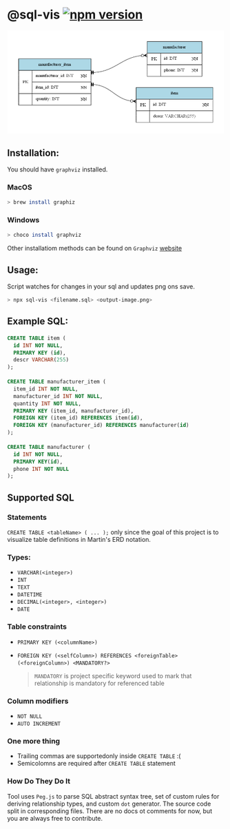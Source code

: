# @sql-vis [![npm version](https://badge.fury.io/js/sql-vis.svg)](https://badge.fury.io/js/sql-vis)

![Result](example.png)

## Installation:

You should have `graphviz` installed.

### MacOS

```bash
> brew install graphiz
```

### Windows

```bash
> choco install graphviz
```

Other installatiom methods can be found on `Graphviz` [website](https://graphviz.org/download/)

## Usage:

Script watches for changes in your sql and updates png ons save.

```bash
> npx sql-vis <filename.sql> <output-image.png>
```

## Example SQL:

```sql
CREATE TABLE item (
  id INT NOT NULL,
  PRIMARY KEY (id),
  descr VARCHAR(255)
);

CREATE TABLE manufacturer_item (
  item_id INT NOT NULL,
  manufacturer_id INT NOT NULL,
  quantity INT NOT NULL,
  PRIMARY KEY (item_id, manufacturer_id),
  FOREIGN KEY (item_id) REFERENCES item(id),
  FOREIGN KEY (manufacturer_id) REFERENCES manufacturer(id)
);

CREATE TABLE manufacturer (
  id INT NOT NULL,
  PRIMARY KEY(id),
  phone INT NOT NULL
);
```

## Supported SQL

### Statements

`CREATE TABLE <tableName> ( ... );` only since the goal of this project is to visualize table definitions in Martin's ERD notation.

### Types:

- `VARCHAR(<integer>)`
- `INT`
- `TEXT`
- `DATETIME`
- `DECIMAL(<integer>, <integer>)`
- `DATE`

### Table constraints

- `PRIMARY KEY (<columnName>)`
- `FOREIGN KEY (<selfColumn>) REFERENCES <foreignTable>(<foreignColumn>) <MANDATORY?>`

  > `MANDATORY` is project specific keyword used to mark that relationship is mandatory for referenced table

### Column modifiers

- `NOT NULL`
- `AUTO INCREMENT`

### One more thing

- Trailing commas are supportedonly inside `CREATE TABLE` :(
- Semicolomns are required after `CREATE TABLE` statement

### How Do They Do It

Tool uses `Peg.js` to parse SQL abstract syntax tree, set of custom rules for deriving relationship types, and custom `dot` generator. The source code split in corresponding files. There are no docs ot comments for now, but you are always free to contribute.
